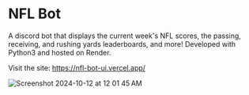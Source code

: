 # NFL Bot
A discord bot that displays the current week's NFL scores, the passing, receiving, and rushing yards leaderboards, and more!
Developed with Python3 and hosted on Render.

Visit the site: https://nfl-bot-ui.vercel.app/

![Screenshot 2024-10-12 at 12 01 45 AM](https://github.com/user-attachments/assets/aeefc88b-3bb4-422d-b38e-04c449bd885f)

